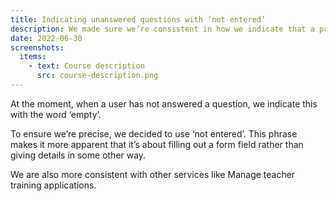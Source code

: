 ```yaml
---
title: Indicating unanswered questions with ‘not entered’
description: We made sure we’re consistent in how we indicate that a provider did not answer a question
date: 2022-06-30
screenshots:
  items:
    - text: Course description
      src: course-description.png
---
```


At the moment, when a user has not answered a question, we indicate this with the word ‘empty’.

To ensure we’re precise, we decided to use ‘not entered’. This phrase makes it more apparent that it’s about filling out a form field rather than giving details in some other way.

We are also more consistent with other services like Manage teacher training applications.
